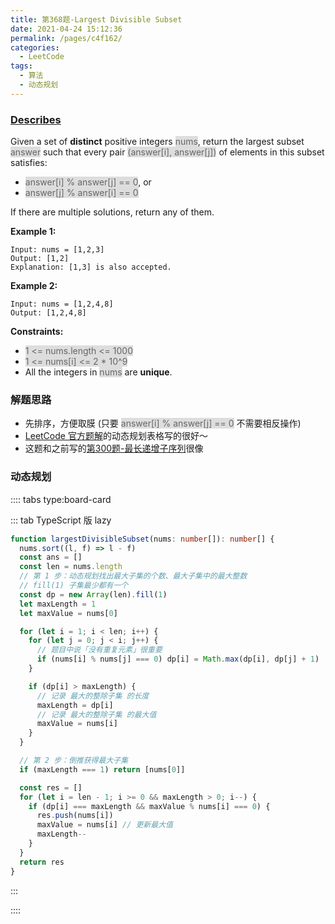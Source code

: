 ```yaml
---
title: 第368题-Largest Divisible Subset
date: 2021-04-24 15:12:36
permalink: /pages/c4f162/
categories:
  - LeetCode
tags:
  - 算法
  - 动态规划
---
```


### [Describes](https://leetcode-cn.com/problems/max-sum-of-rectangle-no-larger-than-k/)

Given a set of **distinct** positive integers <span style="background: #ddd; color: #666;">nums</span>, return the largest subset <span style="background: #ddd; color: #666;">answer</span> such that every pair <span style="background: #ddd; color: #666;">(answer[i], answer[j])</span> of elements in this subset satisfies:

- <span style="background: #ddd; color: #666;">answer[i] % answer[j] == 0</span>, or
- <span style="background: #ddd; color: #666;">answer[j] % answer[i] == 0</span>

If there are multiple solutions, return any of them.

<!-- more -->

**Example 1:**

```
Input: nums = [1,2,3]
Output: [1,2]
Explanation: [1,3] is also accepted.
```

**Example 2:**

```
Input: nums = [1,2,4,8]
Output: [1,2,4,8]
```

**Constraints:**

- <span style="background: #ddd; color: #666;">1 <= nums.length <= 1000</span>
- <span style="background: #ddd; color: #666;">1 <= nums[i] <= 2 \* 10^9</span>
- All the integers in <span style="background: #ddd; color: #666;">nums</span> are **unique**.

### 解题思路

- 先排序，方便取膜 (只要 <span style="background: #ddd; color: #666;">answer[i] % answer[j] == 0</span> 不需要相反操作)
- [LeetCode 官方题解](https://leetcode-cn.com/problems/largest-divisible-subset/solution/zui-da-zheng-chu-zi-ji-by-leetcode-solut-t4pz/)的动态规划表格写的很好～
- 这题和之前写的[第300题-最长递增子序列](https://xiaojun996.top/pages/8059a6/)很像

### 动态规划

:::: tabs type:board-card

::: tab TypeScript 版 lazy

```TypeScript
function largestDivisibleSubset(nums: number[]): number[] {
  nums.sort((l, f) => l - f)
  const ans = []
  const len = nums.length
  // 第 1 步：动态规划找出最大子集的个数、最大子集中的最大整数
  // fill(1) 子集最少都有一个
  const dp = new Array(len).fill(1)
  let maxLength = 1
  let maxValue = nums[0]

  for (let i = 1; i < len; i++) {
    for (let j = 0; j < i; j++) {
      // 题目中说「没有重复元素」很重要
      if (nums[i] % nums[j] === 0) dp[i] = Math.max(dp[i], dp[j] + 1)
    }

    if (dp[i] > maxLength) {
      // 记录 最大的整除子集 的长度
      maxLength = dp[i]
      // 记录 最大的整除子集 的最大值
      maxValue = nums[i]
    }
  }

  // 第 2 步：倒推获得最大子集
  if (maxLength === 1) return [nums[0]]

  const res = []
  for (let i = len - 1; i >= 0 && maxLength > 0; i--) {
    if (dp[i] === maxLength && maxValue % nums[i] === 0) {
      res.push(nums[i])
      maxValue = nums[i] // 更新最大值
      maxLength--
    }
  }
  return res
}
```

:::

::::

